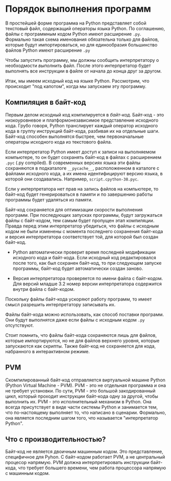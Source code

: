 # Порядок выполнения программ

В простейшей форме программа на Python представляет собой текстовый файл, содержащий операторы языка Python. По соглашению, файлы с программным кодом Python имеют расширение `.py`. Формально такая схема именования обязательна только для файлов, которые будут импортироваться, но для единообразия большинство файлов Python имеют расширение `.py`

Чтобы запустить программу, мы должны сообщить интерпретатору о необходмости *выполнить* файл. После этого интерпретатор будет выполнять все инструкции в файле от начала до конца друг за другом.

Итак, мы имеем исходный код на языке Python. Рассмотрим, что происходит "под капотом", когда мы запускаем эту программу.

## Компиляция в байт-код

Первым делом исходный код компилируется в *байт-код*. Байт-код - это низкоуровневое и платформонезависимое представление исходного кода. Грубо говоря, Python транслирует каждый оператор исходного кода в группу инструкций байт-кода, разбивая их на отдельные шаги. Байт-код способен выполнятся быстрее, чем первоначальные операторы исходного кода из текстового файла.

Если интерпретатор Python имеет доступ к записи на выполняемом компьютере, то он будет сохранять байт-код в файлах с расширением `.pyc` (.py compiled). В современных версиях языка эти файлы сохраняются в подкаталоге `__pycache__`, расположенном в каталоге с файлами исходного кода, а их имена идентифицируют версию языка, в которой они создавались. Например, `script.cpython-38.pyc`.

Если у интерпретатора нет прав на запись файлов на компьютере, то байт-код будет генерироваться в памяти и по завершению работы программы будет удаляться из памяти.

Байт-код сохраняется для оптимизации скорости выполнения программ. При последующих запусках программы, будут загружаться файлы с байт-кодом, тем самым будет пропущен этап компиляции. Правда перед этим интерпретатор убедиться, что файлы с исходным кодом не были изменены с момента последнего сохранения байт-кода и версия интерпретатора соответствует той, для которой был создан байт-код.

* Python автоматически проверит время последней модификации исходного кода и байт-кода. Если исходный код редактировался после того, как был сохранен байт-код, то при следующем запуске программы, байт-код будет автоматически создан заново.

* Версия интерпретатора проверяется по имени файла с байт-кодом. Для версий младше 3.2 номер версии интерпретатора содержится внутри файла с байт-кодом.

Поскольку файлы байт-кода ускоряют работу программ, то имеет смысл разрешить интерпретатору записывать их.

Файлы байт-кода можно использовать, как способ поставки программ. Они будут выполнятся даже если файлы с исходным кодом `.py` отсутствуют.

Стоит помнить, что файлы байт-кода сохраняются лишь для файлов, которые импортируются, но не для файлов верхнего уровня, которые запускаются как скрипты. Также байт-код не сохраняется для кода, набранного в интерактивном режиме.

## PVM

Скомпилированный байт-код отправляется виртуальной машине Python (Python Virtual Machine - PVM). PVM - это не отдельная программа и она не требует установки. По сути, PVM - это большой закодированный цикл, который проходит инструкции байт-кода одну за другой, чтобы выполнить их. PVM - это исполнительный механизм в Python. Она всегда присутствует в виде части системы Python и занимается тем, что по-настоящему выполняет то, что написано в сценарии. Формально, она является последним шагом того, что называется "интерпретатор Python".

## Что с производительностью?

Байт-код не является двоичным машинным кодом. Это представление, специфичное для Pyhon. С байт-кодом работает PVM, а не центральный процесор напрямую. PVM должна интерпретировать инструкции байт-кода, что требует большего времени, чем работа процессора напрямую с машинным кодом.
